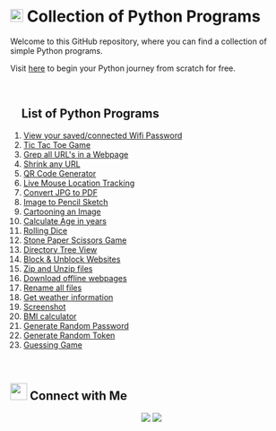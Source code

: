# <img src="https://i.pinimg.com/originals/ca/00/60/ca0060f3414e6e20b75983acddafad53.gif" width="23"> Collection of Python Programs

Welcome to this GitHub repository, where you can find a collection of simple Python programs.

Visit [here](https://github.com/s-a-r-a-t-h/Collection-of-Python-Programs/tree/main/Start%20your%20Python%20Journey) to begin your Python journey from scratch for free.

<br>

## <img src="https://user-images.githubusercontent.com/86669668/171820956-cf171296-cc01-4827-ac4a-45ff3f91ff13.gif" width="15"/> List of Python Programs

1. [View your saved/connected Wifi Password](https://github.com/s-a-r-a-t-h/Collection-of-Python-Programs/blob/main/Find%20Wifi%20Password.py)
2. [Tic Tac Toe Game](https://github.com/s-a-r-a-t-h/Collection-of-Python-Programs/blob/main/Tic%20Tac%20Toe%20game.py)
3. [Grep all URL's in a Webpage](https://github.com/s-a-r-a-t-h/Collection-of-Python-Programs/blob/main/Grep%20all%20URL's%20in%20a%20Webpage.py)
4. [Shrink any URL](https://github.com/s-a-r-a-t-h/Collection-of-Python-Programs/blob/main/Shrink%20URL.py)
5. [QR Code Generator](https://github.com/s-a-r-a-t-h/Collection-of-Python-Programs/blob/main/QR%20Code%20generator.py)
6. [Live Mouse Location Tracking](https://github.com/s-a-r-a-t-h/Collection-of-Python-Programs/blob/main/Live%20Mouse%20locator.py)
7. [Convert JPG to PDF](https://github.com/s-a-r-a-t-h/Collection-of-Python-Programs/blob/main/Convert%20JPG%20to%20PDF.py)
8. [Image to Pencil Sketch](https://github.com/s-a-r-a-t-h/Collection-of-Python-Programs/blob/main/Img%20to%20Pencil%20Sketch.py)
9. [Cartooning an Image](https://github.com/s-a-r-a-t-h/Collection-of-Python-Programs/blob/main/Cartooning%20an%20Image.py)
10. [Calculate Age in years](https://github.com/s-a-r-a-t-h/Collection-of-Python-Programs/blob/main/Calculate%20Age.py)
11. [Rolling Dice](https://github.com/s-a-r-a-t-h/Collection-of-Python-Programs/blob/main/Rolling_a_dice.py)
12. [Stone Paper Scissors Game](https://github.com/s-a-r-a-t-h/Collection-of-Python-Programs/blob/main/Stone_Paper_Scissor.py) 
13. [Directory Tree View](https://github.com/s-a-r-a-t-h/Collection-of-Python-Programs/blob/main/Directory_Tree_View.py)
14. [Block & Unblock Websites](https://github.com/s-a-r-a-t-h/Collection-of-Python-Programs/blob/main/block_unblock_website.py)
15. [Zip and Unzip files](https://github.com/sarath-pm/Collection-of-Python-Programs/blob/main/Zip%20%26%20unzip%20files.py)
16. [Download offline webpages](https://github.com/sarath-pm/Collection-of-Python-Programs/blob/main/download_offline_webpage.py)
17. [Rename all files](https://github.com/sarath-pm/Collection-of-Python-Programs/blob/main/Rename_all_files.py)
18. [Get weather information](https://github.com/sarath-pm/Collection-of-Python-Programs/blob/main/Weather_information.py)
19. [Screenshot](https://github.com/sarath-pm/Collection-of-Python-Programs/blob/main/take_screenshot.py)
20. [BMI calculator](https://github.com/sarath-pm/Collection-of-Python-Programs/blob/main/BMI_calculator.py)
21. [Generate Random Password](https://github.com/sarath-pm/Collection-of-Python-Programs/blob/main/Generate_Random_Password.py)
22. [Generate Random Token](https://github.com/sarath-pm/Collection-of-Python-Programs/blob/main/Generate_Random_Token.py)
23. [Guessing Game](https://github.com/sarath-pm/Collection-of-Python-Programs/blob/main/guessing_game.py)

<br>

## <img src="https://media.giphy.com/media/LnQjpWaON8nhr21vNW/giphy.gif" width='30'> Connect with Me

<p align="center">
<a href="mailto:sarath2375@gmail.com"><img src="https://img.shields.io/badge/Gmail-D14836?style=for-the-badge&logo=gmail&logoColor=white"/></a>
<a href="https://www.linkedin.com/in/sarath-p-m/"><img src="https://img.shields.io/badge/LinkedIn-0077B5?style=for-the-badge&logo=linkedin&logoColor=white"/></a>
</p>
